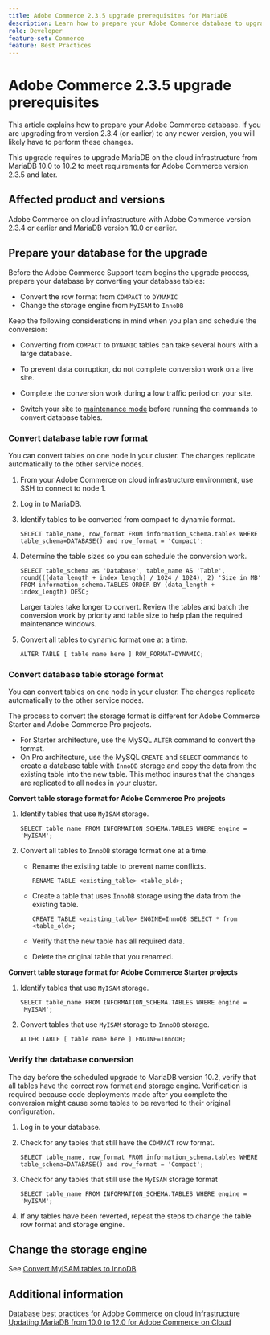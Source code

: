 ```yaml
---
title: Adobe Commerce 2.3.5 upgrade prerequisites for MariaDB
description: Learn how to prepare your Adobe Commerce database to upgrade from Adobe Commerce 2.3.5.
role: Developer
feature-set: Commerce
feature: Best Practices
---
```


# Adobe Commerce 2.3.5 upgrade prerequisites

This article explains how to prepare your Adobe Commerce database. If you are upgrading from version 2.3.4 (or earlier) to any newer version, you will likely have to perform these changes.

This upgrade requires to upgrade MariaDB on the cloud infrastructure from MariaDB 10.0 to 10.2 to meet requirements for Adobe Commerce version 2.3.5 and later.

## Affected product and versions

Adobe Commerce on cloud infrastructure with Adobe Commerce version 2.3.4 or earlier and MariaDB version 10.0 or earlier.

## Prepare your database for the upgrade

Before the Adobe Commerce Support team begins the upgrade process, prepare your database by converting your database tables:

- Convert the row format from `COMPACT` to `DYNAMIC`
- Change the storage engine from `MyISAM` to `InnoDB`

Keep the following considerations in mind when you plan and schedule the conversion:

- Converting from `COMPACT` to `DYNAMIC` tables can take several hours with a large database.

- To prevent data corruption, do not complete conversion work on a live site.

- Complete the conversion work during a low traffic period on your site.

- Switch your site to [maintenance mode](../../../installation/tutorials/maintenance-mode.md) before running the commands to convert database tables.

### Convert database table row format

You can convert tables on one node in your cluster. The changes replicate automatically to the other service nodes.

1. From your Adobe Commerce on cloud infrastructure environment, use SSH to connect to node 1.

1. Log in to MariaDB.

1. Identify tables to be converted from compact to dynamic format.

   ```mysql
   SELECT table_name, row_format FROM information_schema.tables WHERE table_schema=DATABASE() and row_format = 'Compact';
   ```

1. Determine the table sizes so you can schedule the conversion work.

   ```mysql
   SELECT table_schema as 'Database', table_name AS 'Table', round(((data_length + index_length) / 1024 / 1024), 2) 'Size in MB' FROM information_schema.TABLES ORDER BY (data_length + index_length) DESC;
   ```

   Larger tables take longer to convert. Review the tables and batch the conversion work by priority and table size to help plan the required maintenance windows.

1. Convert all tables to dynamic format one at a time.

   ```mysql
   ALTER TABLE [ table name here ] ROW_FORMAT=DYNAMIC;
   ```

### Convert database table storage format

You can convert tables on one node in your cluster. The changes replicate automatically to the other service nodes.

The process to convert the storage format is different for Adobe Commerce Starter and Adobe Commerce Pro projects.

- For Starter architecture, use the MySQL `ALTER` command to convert the format.
- On Pro architecture, use the MySQL `CREATE` and `SELECT` commands to create a database table with `InnoDB` storage and copy the data from the existing table into the new table. This method insures that the changes are replicated to all nodes in your cluster.

**Convert table storage format for Adobe Commerce Pro projects**

1. Identify tables that use `MyISAM` storage.

   ```mysql
   SELECT table_name FROM INFORMATION_SCHEMA.TABLES WHERE engine = 'MyISAM';
   ```

1. Convert all tables to `InnoDB` storage format one at a time.

   - Rename the existing table to prevent name conflicts.

     ```mysql
     RENAME TABLE <existing_table> <table_old>;
     ```

   - Create a table that uses `InnoDB` storage using the data from the existing table.

     ```mysql
     CREATE TABLE <existing_table> ENGINE=InnoDB SELECT * from <table_old>;
     ```

   - Verify that the new table has all required data.

   - Delete the original table that you renamed.


**Convert table storage format for Adobe Commerce Starter projects**

1. Identify tables that use `MyISAM` storage.

   ```mysql
   SELECT table_name FROM INFORMATION_SCHEMA.TABLES WHERE engine = 'MyISAM';
   ```

1. Convert tables that use `MyISAM` storage to `InnoDB` storage.

   ```mysql
   ALTER TABLE [ table name here ] ENGINE=InnoDB;
   ```

### Verify the database conversion

The day before the scheduled upgrade to MariaDB version 10.2, verify that all tables have the correct row format and storage engine. Verification is required because code deployments made after you complete the conversion might cause some tables to be reverted to their original configuration.

1. Log in to your database.

1. Check for any tables that still have the `COMPACT` row format.

   ```mysql
   SELECT table_name, row_format FROM information_schema.tables WHERE table_schema=DATABASE() and row_format = 'Compact';
   ```

1. Check for any tables that still use the `MyISAM` storage format

   ```mysql
   SELECT table_name FROM INFORMATION_SCHEMA.TABLES WHERE engine = 'MyISAM';
   ```

1. If any tables have been reverted, repeat the steps to change the table row format and storage engine.

## Change the storage engine

See [Convert MyISAM tables to InnoDB](../planning/database-on-cloud.md).

## Additional information

[Database best practices for Adobe Commerce on cloud infrastructure](../planning/database-on-cloud.md)
[Updating MariaDB from 10.0 to 12.0 for Adobe Commerce on Cloud](https://experienceleague.adobe.com/docs/commerce-knowledge-base/kb/how-to/upgrade-mariadb-10.0-to-10.2-for-magento-commerce-cloud.html)
